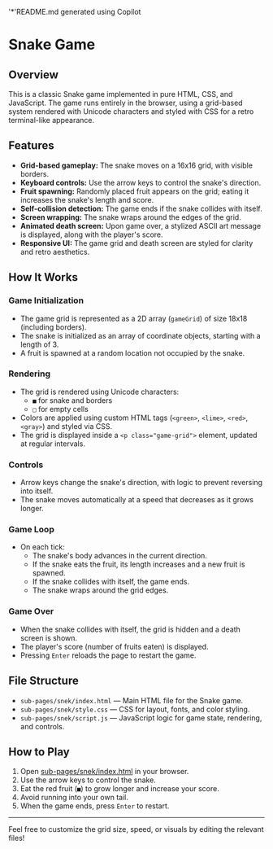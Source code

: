 '*'README.md generated using Copilot
# Snake Game

## Overview

This is a classic Snake game implemented in pure HTML, CSS, and JavaScript. The game runs entirely in the browser, using a grid-based system rendered with Unicode characters and styled with CSS for a retro terminal-like appearance.

## Features

- **Grid-based gameplay:** The snake moves on a 16x16 grid, with visible borders.
- **Keyboard controls:** Use the arrow keys to control the snake's direction.
- **Fruit spawning:** Randomly placed fruit appears on the grid; eating it increases the snake's length and score.
- **Self-collision detection:** The game ends if the snake collides with itself.
- **Screen wrapping:** The snake wraps around the edges of the grid.
- **Animated death screen:** Upon game over, a stylized ASCII art message is displayed, along with the player's score.
- **Responsive UI:** The game grid and death screen are styled for clarity and retro aesthetics.

## How It Works

### Game Initialization

- The game grid is represented as a 2D array (`gameGrid`) of size 18x18 (including borders).
- The snake is initialized as an array of coordinate objects, starting with a length of 3.
- A fruit is spawned at a random location not occupied by the snake.

### Rendering

- The grid is rendered using Unicode characters:
  - `■` for snake and borders
  - `□` for empty cells
- Colors are applied using custom HTML tags (`<green>`, `<lime>`, `<red>`, `<gray>`) and styled via CSS.
- The grid is displayed inside a `<p class="game-grid">` element, updated at regular intervals.

### Controls

- Arrow keys change the snake's direction, with logic to prevent reversing into itself.
- The snake moves automatically at a speed that decreases as it grows longer.

### Game Loop

- On each tick:
  - The snake's body advances in the current direction.
  - If the snake eats the fruit, its length increases and a new fruit is spawned.
  - If the snake collides with itself, the game ends.
  - The snake wraps around the grid edges.

### Game Over

- When the snake collides with itself, the grid is hidden and a death screen is shown.
- The player's score (number of fruits eaten) is displayed.
- Pressing `Enter` reloads the page to restart the game.

## File Structure

- `sub-pages/snek/index.html` — Main HTML file for the Snake game.
- `sub-pages/snek/style.css` — CSS for layout, fonts, and color styling.
- `sub-pages/snek/script.js` — JavaScript logic for game state, rendering, and controls.

## How to Play

1. Open [sub-pages/snek/index.html](sub-pages/snek/index.html) in your browser.
2. Use the arrow keys to control the snake.
3. Eat the red fruit (`■`) to grow longer and increase your score.
4. Avoid running into your own tail.
5. When the game ends, press `Enter` to restart.

---

Feel free to customize the grid size, speed, or visuals by editing the relevant files!

